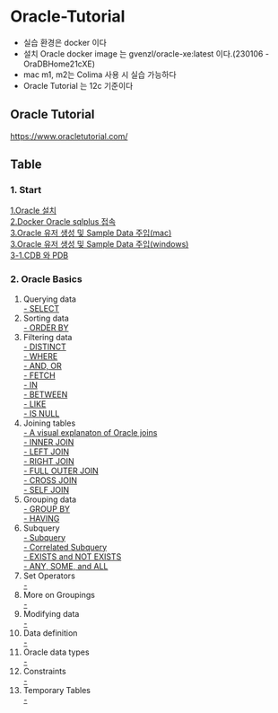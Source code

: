 # Oracle-Tutorial
- 실습 환경은 docker 이다
- 설치 Oracle docker image 는 gvenzl/oracle-xe:latest 이다.(230106 - OraDBHome21cXE)
- mac m1, m2는 Colima 사용 시 실습 가능하다
- Oracle Tutorial 는 12c 기준이다
## Oracle Tutorial
https://www.oracletutorial.com/

## Table
### 1. Start
[1.Oracle 설치](https://github.com/YHLEE9753/oracle-tutorial/blob/main/1.%20Start/1.Oracle%20%EC%84%A4%EC%B9%98.md)<br>
[2.Docker Oracle sqlplus 접속](https://github.com/YHLEE9753/oracle-tutorial/blob/main/1.%20Start/2.Docker%20Oracle%20sqlplus%20%EC%A0%91%EC%86%8D.md)<br>
[3.Oracle 유저 생성 및 Sample Data 주입(mac)](https://github.com/YHLEE9753/oracle-tutorial/blob/main/1.%20Start/3.Oracle%20%EC%9C%A0%EC%A0%80%20%EC%83%9D%EC%84%B1%20%EB%B0%8F%20Sample%20Data%20%EC%A3%BC%EC%9E%85(mac).md)<br>
[3.Oracle 유저 생성 및 Sample Data 주입(windows)](https://github.com/YHLEE9753/oracle-tutorial/blob/main/1.%20Start/3.Oracle%20%EC%9C%A0%EC%A0%80%20%EC%83%9D%EC%84%B1%20%EB%B0%8F%20Sample%20Data%20%EC%A3%BC%EC%9E%85(windows).md)<br>
[3-1.CDB 와 PDB](https://github.com/YHLEE9753/oracle-tutorial/blob/main/1.%20Start/3-1.CDB%20%EC%99%80%20PDB.md)<br>

### 2. Oracle Basics
1. Querying data<br>
   [- SELECT](https://github.com/YHLEE9753/oracle-tutorial/blob/main/2.%20Oracle%20Basics/1.%20Quering%20data/1.select.md) 
2. Sorting data<br>
   [- ORDER BY](https://github.com/YHLEE9753/oracle-tutorial/blob/main/2.%20Oracle%20Basics/2.%20Sorting%20data/1.Order%20by.md)<br>
3. Filtering data<br>
   [- DISTINCT](https://github.com/YHLEE9753/oracle-tutorial/blob/main/2.%20Oracle%20Basics/3.%20Filtering%20data/1.DISTINCT.md)<br>
   [- WHERE](https://github.com/YHLEE9753/oracle-tutorial/blob/main/2.%20Oracle%20Basics/3.%20Filtering%20data/2.WHERE.md)<br>
   [- AND, OR](https://github.com/YHLEE9753/oracle-tutorial/blob/main/2.%20Oracle%20Basics/3.%20Filtering%20data/3.AND%2COR.md)<br>
   [- FETCH](https://github.com/YHLEE9753/oracle-tutorial/blob/main/2.%20Oracle%20Basics/3.%20Filtering%20data/4.FETCH.md)<br>
   [- IN](https://github.com/YHLEE9753/oracle-tutorial/blob/main/2.%20Oracle%20Basics/3.%20Filtering%20data/5.IN.md)<br>
   [- BETWEEN](https://github.com/YHLEE9753/oracle-tutorial/blob/main/2.%20Oracle%20Basics/3.%20Filtering%20data/6.BETWEEN.md)<br>
   [- LIKE](https://github.com/YHLEE9753/oracle-tutorial/blob/main/2.%20Oracle%20Basics/3.%20Filtering%20data/7.LIKE.md)<br>
   [- IS NULL](https://github.com/YHLEE9753/oracle-tutorial/blob/main/2.%20Oracle%20Basics/3.%20Filtering%20data/8.IS%20NULL.md)<br>
4. Joining tables<br>
   [- A visual explanaton of Oracle joins](https://github.com/YHLEE9753/oracle-tutorial/blob/main/2.%20Oracle%20Basics/4.%20Joining%20tables/1.%20A%20visual%20explanaton%20of%20Oracle%20joins.md)<br>
   [- INNER JOIN](https://github.com/YHLEE9753/oracle-tutorial/blob/main/2.%20Oracle%20Basics/4.%20Joining%20tables/2.INNER%20JOIN.md)<br>
   [- LEFT JOIN](https://github.com/YHLEE9753/oracle-tutorial/blob/main/2.%20Oracle%20Basics/4.%20Joining%20tables/3.LEFT%20JOIN.md)<br>
   [- RIGHT JOIN](https://github.com/YHLEE9753/oracle-tutorial/blob/main/2.%20Oracle%20Basics/4.%20Joining%20tables/4.RIGHT%20JOIN.md)<br>
   [- FULL OUTER JOIN](https://github.com/YHLEE9753/oracle-tutorial/blob/main/2.%20Oracle%20Basics/4.%20Joining%20tables/5.FULL%20OUTER%20JOIN.md)<br>
   [- CROSS JOIN](https://github.com/YHLEE9753/oracle-tutorial/blob/main/2.%20Oracle%20Basics/4.%20Joining%20tables/6.CROSS%20JOIN.md)<br>
   [- SELF JOIN](https://github.com/YHLEE9753/oracle-tutorial/blob/main/2.%20Oracle%20Basics/4.%20Joining%20tables/7.SELF%20JOIN.md)<br>
5. Grouping data<br>
   [- GROUP BY]()<br>
   [- HAVING]()<br>
6. Subquery<br>
   [- Subquery]()<br>
   [- Correlated Subquery]()<br>
   [- EXISTS and NOT EXISTS]()<br>
   [- ANY, SOME, and ALL]()<br>
7. Set Operators<br>
   [- ]()<br>
8. More on Groupings<br>
   [- ]()<br>
9. Modifying data<br>
   [- ]()<br>
10. Data definition<br>
    [- ]()<br>
11. Oracle data types<br>
    [- ]()<br>
12. Constraints<br>
    [- ]()<br>
13. Temporary Tables<br>
    [- ]()<br>
